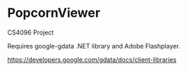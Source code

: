 # PopcornViewer
CS4096 Project

Requires google-gdata .NET library and Adobe Flashplayer.

https://developers.google.com/gdata/docs/client-libraries
